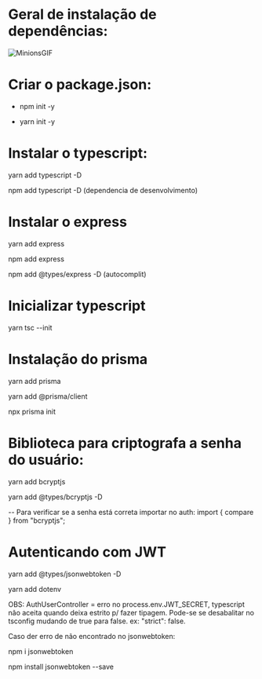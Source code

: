 # Geral de instalação de dependências:
![MinionsGIF](https://user-images.githubusercontent.com/89320151/221033260-aa49bc4d-a43d-4902-a903-b3f3bc9e8dea.gif)


# Criar o package.json:

- npm init -y

- yarn init -y

# Instalar o typescript:

yarn add typescript -D

npm add typescript -D (dependencia de desenvolvimento)

# Instalar o express

yarn add express

npm add express

npm add @types/express -D (autocomplit)

# Inicializar typescript

yarn tsc --init

# Instalação do prisma

yarn add prisma

yarn add @prisma/client

npx prisma init

# Biblioteca para criptografa a senha do usuário:

yarn add bcryptjs

yarn add @types/bcryptjs -D

-- Para verificar se a senha está correta importar no auth: import { compare } from "bcryptjs";

# Autenticando com JWT

yarn add @types/jsonwebtoken -D

yarn add dotenv

OBS: AuthUserController = erro no process.env.JWT_SECRET, typescript não aceita quando deixa estrito p/ fazer tipagem. Pode-se se desabalitar no tsconfig mudando de true para false. ex: "strict": false.

Caso der erro de não encontrado no jsonwebtoken:

npm i jsonwebtoken

npm install jsonwebtoken --save

